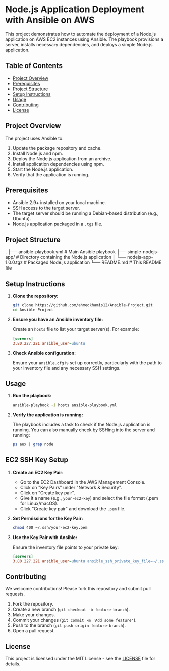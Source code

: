 # Node.js Application Deployment with Ansible on AWS

This project demonstrates how to automate the deployment of a Node.js application on AWS EC2 instances using Ansible. The playbook provisions a server, installs necessary dependencies, and deploys a simple Node.js application.

## Table of Contents

- [Project Overview](#project-overview)
- [Prerequisites](#prerequisites)
- [Project Structure](#project-structure)
- [Setup Instructions](#setup-instructions)
- [Usage](#usage)
- [Contributing](#contributing)
- [License](#license)

## Project Overview

The project uses Ansible to:
1. Update the package repository and cache.
2. Install Node.js and npm.
3. Deploy the Node.js application from an archive.
4. Install application dependencies using npm.
5. Start the Node.js application.
6. Verify that the application is running.

## Prerequisites

- Ansible 2.9+ installed on your local machine.
- SSH access to the target server.
- The target server should be running a Debian-based distribution (e.g., Ubuntu).
- Node.js application packaged in a `.tgz` file.

## Project Structure

.
├── ansible-playbook.yml # Main Ansible playbook
├── simple-nodejs-app/ # Directory containing the Node.js application
│ └── nodejs-app-1.0.0.tgz # Packaged Node.js application
└── README.md # This README file


## Setup Instructions

1. **Clone the repository:**

    ```bash
    git clone https://github.com/ahmedkhamis12/Ansible-Project.git
    cd Ansible-Project
    ```

2. **Ensure you have an Ansible inventory file:**

    Create an `hosts` file to list your target server(s). For example:
    
    ```ini
    [servers]
    3.80.227.221 ansible_user=ubuntu
    ```

3. **Check Ansible configuration:**

    Ensure your `ansible.cfg` is set up correctly, particularly with the path to your inventory file and any necessary SSH settings.

## Usage

1. **Run the playbook:**

    ```bash
    ansible-playbook -i hosts ansible-playbook.yml
    ```

2. **Verify the application is running:**

    The playbook includes a task to check if the Node.js application is running. You can also manually check by SSHing into the server and running:

    ```bash
    ps aux | grep node
    ```
## EC2 SSH Key Setup

1. **Create an EC2 Key Pair:**

    - Go to the EC2 Dashboard in the AWS Management Console.
    - Click on "Key Pairs" under "Network & Security".
    - Click on "Create key pair".
    - Give it a name (e.g., `your-ec2-key`) and select the file format (.pem for Linux/macOS).
    - Click "Create key pair" and download the `.pem` file.

2. **Set Permissions for the Key Pair:**

    ```bash
    chmod 400 ~/.ssh/your-ec2-key.pem
    ```

3. **Use the Key Pair with Ansible:**

    Ensure the inventory file points to your private key:

    ```ini
    [servers]
    3.80.227.221 ansible_user=ubuntu ansible_ssh_private_key_file=~/.ssh/your-ec2-key.pem
    ```
## Contributing

We welcome contributions! Please fork this repository and submit pull requests.

1. Fork the repository.
2. Create a new branch (`git checkout -b feature-branch`).
3. Make your changes.
4. Commit your changes (`git commit -m 'Add some feature'`).
5. Push to the branch (`git push origin feature-branch`).
6. Open a pull request.

## License

This project is licensed under the MIT License - see the [LICENSE](LICENSE) file for details.
